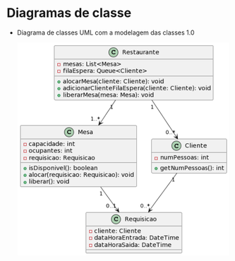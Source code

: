 # Diagramas de classe


* Diagrama de classes UML com a modelagem das classes 1.0


   ![Diagrama UML](https://github.com/DisciplinasProgramacao/lpm-projeto2024-1-advanced-group/blob/master/docs/diagramas/diagrama%20uml.png?raw=true)

